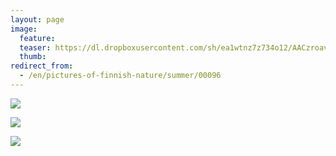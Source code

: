 ```yaml
---
layout: page
image:
  feature:
  teaser: https://dl.dropboxusercontent.com/sh/ea1wtnz7z734o12/AACzroav0gswJPQfDIBXP-iha/luontokuvat/kes%C3%A4/6/DS25009-245px.jpg
  thumb:
redirect_from:
  - /en/pictures-of-finnish-nature/summer/00096
---
```


[![](https://dl.dropboxusercontent.com/sh/ea1wtnz7z734o12/AAAcf9z6L8k7xPLCsIlCtX4Ja/luontokuvat/kes%C3%A4/6/DS25017-800px.jpg)](https://dl.dropboxusercontent.com/sh/ea1wtnz7z734o12/AABrWvYPFgy3q7eE8tbzxKgQa/luontokuvat/kes%C3%A4/6/DS25017.jpg)

[![](https://dl.dropboxusercontent.com/sh/ea1wtnz7z734o12/AACVPOm-maoVpjjrw4QIRom5a/luontokuvat/kes%C3%A4/6/DS25018-800px.jpg)](https://dl.dropboxusercontent.com/sh/ea1wtnz7z734o12/AABW5yFruJMJ2da-GSRbVXDFa/luontokuvat/kes%C3%A4/6/DS25018.jpg)

[![](https://dl.dropboxusercontent.com/sh/ea1wtnz7z734o12/AACwulR92Og39yM130t1Drvya/luontokuvat/kes%C3%A4/6/DS25009-800px.jpg)](https://dl.dropboxusercontent.com/sh/ea1wtnz7z734o12/AAC9x1zvCv5LBPvVJeqyMNBoa/luontokuvat/kes%C3%A4/6/DS25009.jpg)
